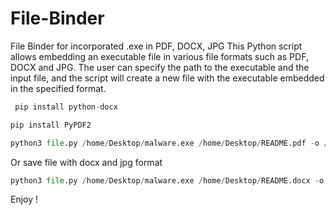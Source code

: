 # File-Binder
File Binder for incorporated .exe in PDF, DOCX, JPG
This Python script allows embedding an executable file in various file formats such as PDF, DOCX and JPG. The user can specify the path to the executable and the input file, and the script will create a new file with the executable embedded in the specified format.

```py
 pip install python-docx
```
```py
pip install PyPDF2
```

```py
python3 file.py /home/Desktop/malware.exe /home/Desktop/README.pdf -o /home/Desktop/MALICIOUSFILE.pdf
```
Or save file with docx and jpg format

```py
python3 file.py /home/Desktop/malware.exe /home/Desktop/README.docx -o /home/Desktop/MALICIOUSFILE.docx -f docx
```

Enjoy !
